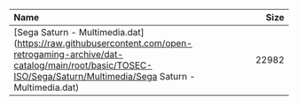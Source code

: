 |Name|Size|
|:---|---:|
|[Sega Saturn - Multimedia.dat](https://raw.githubusercontent.com/open-retrogaming-archive/dat-catalog/main/root/basic/TOSEC-ISO/Sega/Saturn/Multimedia/Sega Saturn - Multimedia.dat)|22982|
